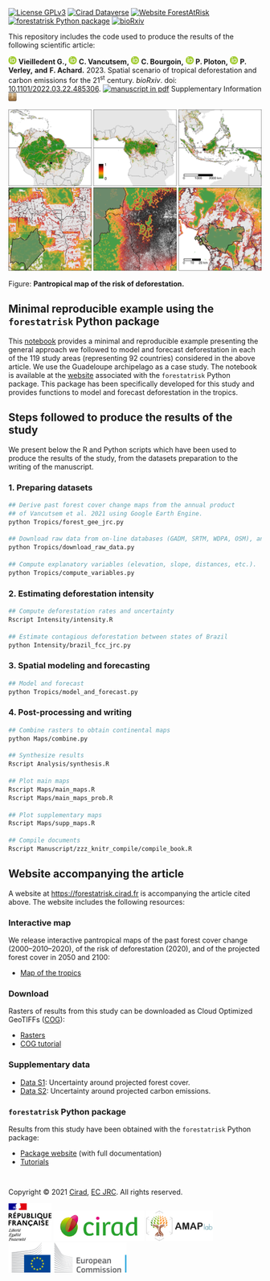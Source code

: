 
[![License
GPLv3](https://img.shields.io/badge/licence-GPLv3-8f10cb.svg)](https://www.gnu.org/licenses/gpl-3.0.html)
[![Cirad
Dataverse](https://img.shields.io/badge/DOI-10.18167/DVN1/7N2BTU-green)](https://doi.org/10.18167/DVN1/7N2BTU)
[![Website
ForestAtRisk](https://img.shields.io/badge/web-ForestAtRisk-blue)](https://forestatrisk.cirad.fr)
[![forestatrisk Python
package](https://img.shields.io/badge/python-forestatrisk-306998?logo=python&logoColor=ffd43b&color=306998)](https://ecology.ghislainv.fr/forestatrisk)
[![bioRxiv](http://img.shields.io/badge/bioRxiv-10.1101/2022.03.22.485306-B31B1B.svg)](https://doi.org/10.1101/2022.03.22.485306)

This repository includes the code used to produce the results of the
following scientific article:

<a href="https://orcid.org/0000-0002-1685-4997"><img alt="ORCID logo" src="Website/images/Logo_ORCID.png" width="16" height="16" /></a>
**Vieilledent G.,**
<a href="https://orcid.org/0000-0003-3851-8588"><img alt="ORCID logo" src="Website/images/Logo_ORCID.png" width="16" height="16" /></a>
**C. Vancutsem,**
<a href="https://orcid.org/0000-0003-4923-3035"><img alt="ORCID logo" src="Website/images/Logo_ORCID.png" width="16" height="16" /></a>
**C. Bourgoin,**
<a href="https://orcid.org/0000-0002-8800-3593"><img alt="ORCID logo" src="Website/images/Logo_ORCID.png" width="16" height="16" /></a>
**P. Ploton,**
<a href="https://orcid.org/0000-0002-5686-2764"><img alt="ORCID logo" src="Website/images/Logo_ORCID.png" width="16" height="16" /></a>
**P. Verley,** **and** **F. Achard.** 2023. Spatial scenario of tropical
deforestation and carbon emissions for the 21<sup>st</sup> century.
*bioRxiv*. doi:
[10.1101/2022.03.22.485306](https://doi.org/10.1101/2022.03.22.485306).
[![manuscript in
pdf](Website/images/logo-pdf.png "manuscript in pdf")](https://www.biorxiv.org/content/10.1101/2022.03.22.485306v2.full.pdf)
Supplementary Information
[![SI](Website/images/logo-zip.png "supplementary information")](https://www.biorxiv.org/content/biorxiv/early/2022/03/25/2022.03.22.485306/DC1/embed/media-1.pdf)

<img alt="ORCID logo" src="Manuscript/Article/figures/prob_zoom.png" />

Figure: **Pantropical map of the risk of deforestation.**

## Minimal reproducible example using the `forestatrisk` Python package

This
[notebook](https://ecology.ghislainv.fr/forestatrisk/notebooks/far_tropics.html)
provides a minimal and reproducible example presenting the general
approach we followed to model and forecast deforestation in each of the
119 study areas (representing 92 countries) considered in the above
article. We use the Guadeloupe archipelago as a case study. The notebook
is available at the [website](https://ecology.ghislainv.fr/forestatrisk)
associated with the `forestatrisk` Python package. This package has been
specifically developed for this study and provides functions to model
and forecast deforestation in the tropics.

## Steps followed to produce the results of the study

We present below the R and Python scripts which have been used to
produce the results of the study, from the datasets preparation to the
writing of the manuscript.

### 1. Preparing datasets

``` bash
## Derive past forest cover change maps from the annual product 
## of Vancutsem et al. 2021 using Google Earth Engine.
python Tropics/forest_gee_jrc.py

## Download raw data from on-line databases (GADM, SRTM, WDPA, OSM), and Google Drive.
python Tropics/download_raw_data.py

## Compute explanatory variables (elevation, slope, distances, etc.).
python Tropics/compute_variables.py
```

### 2. Estimating deforestation intensity

``` bash
## Compute deforestation rates and uncertainty
Rscript Intensity/intensity.R

## Estimate contagious deforestation between states of Brazil
python Intensity/brazil_fcc_jrc.py
```

### 3. Spatial modeling and forecasting

``` bash
## Model and forecast
python Tropics/model_and_forecast.py
```

### 4. Post-processing and writing

``` bash
## Combine rasters to obtain continental maps
python Maps/combine.py

## Synthesize results
Rscript Analysis/synthesis.R

## Plot main maps
Rscript Maps/main_maps.R
Rscript Maps/main_maps_prob.R

## Plot supplementary maps
Rscript Maps/supp_maps.R

## Compile documents
Rscript Manuscript/zzz_knitr_compile/compile_book.R
```

## Website accompanying the article

A website at <https://forestatrisk.cirad.fr> is accompanying the article
cited above. The website includes the following resources:

### Interactive map

We release interactive pantropical maps of the past forest cover change
(2000–2010–2020), of the risk of deforestation (2020), and of the
projected forest cover in 2050 and 2100:

- [Map of the tropics](https://forestatrisk.cirad.fr/maps.html)

### Download

Rasters of results from this study can be downloaded as Cloud Optimized
GeoTIFFs ([COG](https://www.cogeo.org/)):

- [Rasters](https://forestatrisk.cirad.fr/rasters.html)
- [COG tutorial](https://forestatrisk.cirad.fr/notebooks/cog.html)

### Supplementary data

- [Data S1](https://forestatrisk.cirad.fr/data-s.html): Uncertainty
  around projected forest cover.
- [Data S2](https://forestatrisk.cirad.fr/data-s.html): Uncertainty
  around projected carbon emissions.

### `forestatrisk` Python package

Results from this study have been obtained with the `forestatrisk`
Python package:

- [Package website](https://ecology.ghislainv.fr/forestatrisk/) (with
  full documentation)
- [Tutorials](https://ecology.ghislainv.fr/forestatrisk/articles.html)

<span style="display: block; height: 15px;"></span>
<p>
Copyright © 2021 <a href="https://www.cirad.fr/en/">Cirad</a>,
<a href="https://ec.europa.eu/jrc/en">EC JRC</a>. All rights reserved.
</p>

<a href="https://www.cirad.fr/en/"><img alt="RF" src="Website/images/Logo_RF.jpg" height="75"></a>
<a href="https://www.cirad.fr/en/"><img alt="Cirad" src="Website/images/Logo_Cirad.jpg" height="60"></a>
<a href="https://amap.cirad.fr"><img alt="AMAP" src="Website/images/Logo_AMAP.jpg" height="60"></a>
<a href="https://ec.europa.eu/jrc/en"><img alt="Cirad" src="Website/images/Logo_JRC.png" height="60"></a>

<!-- End of file -->

